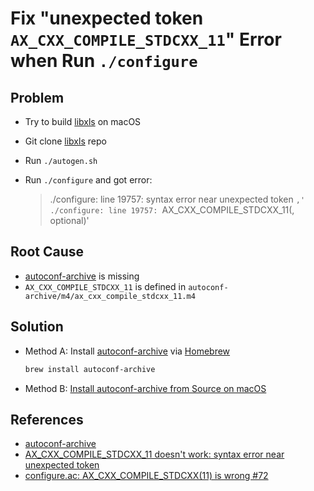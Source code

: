 # Fix "unexpected token `AX_CXX_COMPILE_STDCXX_11`" Error when Run `./configure`

## Problem
* Try to build [libxls](https://github.com/libxls/libxls) on macOS
* Git clone [libxls](https://github.com/libxls/libxls) repo
* Run `./autogen.sh`
* Run `./configure` and got error:

  > ./configure: line 19757: syntax error near unexpected token `,'
  > ./configure: line 19757: `AX_CXX_COMPILE_STDCXX_11(, optional)'

## Root Cause
* [autoconf-archive](https://www.gnu.org/software/autoconf-archive/) is missing
* `AX_CXX_COMPILE_STDCXX_11` is defined in `autoconf-archive/m4/ax_cxx_compile_stdcxx_11.m4`

## Solution
* Method A: Install [autoconf-archive](https://www.gnu.org/software/autoconf-archive/) via [Homebrew](https://formulae.brew.sh/formula/autoconf-archive)

  ```sh
  brew install autoconf-archive
  ```

* Method B: [Install autoconf-archive from Source on macOS](https://github.com/northbright/Notes/blob/master/Linux/automake/install-autoconf-archive-from-source-on-macos.md)

## References
* [autoconf-archive](https://www.gnu.org/software/autoconf-archive/)
* [AX_CXX_COMPILE_STDCXX_11 doesn't work: syntax error near unexpected token](https://stackoverflow.com/questions/24923600/ax-cxx-compile-stdcxx-11-doesnt-work-syntax-error-near-unexpected-token)
* [configure.ac: AX_CXX_COMPILE_STDCXX(11) is wrong #72](https://github.com/libpinyin/libpinyin/issues/72)
